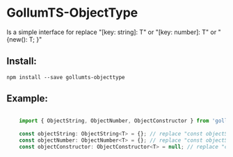 # GollumTS-ObjectType

Is a simple interface for replace "[key: string]: T" or "[key: number]: T" or "{new(): T; }"

## Install:

```
npm install --save gollumts-objecttype
```

## Example:

```typescript
	
	import { ObjectString, ObjectNumber, ObjectConstructor } from 'gollumts-objecttype'
	
	const objectString: ObjectString<T> = {}; // replace "const objectString: {[key: string]: T} = {};"
	const objectNumber: ObjectNumber<T> = {}; // replace "const objectString: {[key: number]: T} = {};"
	const objectConstructor: ObjectConstructor<T> = null; // replace "const objectConstructor: {new(): T; } = null;"
	
```
